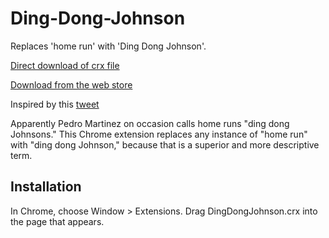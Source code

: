 Ding-Dong-Johnson
=============
Replaces 'home run' with 'Ding Dong Johnson'.

[Direct download of crx file](https://github.com/cwshevlin/Ding-Dong-Johnson/blob/master/DingDongJohnson.crx?raw=true)

[Download from the web store](https://chrome.google.com/webstore/detail/ding-dong-johnson/bgeoilalcobkgmcanpbdgfckhkflblcm)

Inspired by this [tweet](https://twitter.com/mcculloughtimes/status/385189088694771712)

Apparently Pedro Martinez on occasion calls home runs "ding dong Johnsons." This Chrome extension replaces any instance of "home run" with "ding dong Johnson," because that is a superior and more descriptive term. 

Installation
------------

In Chrome, choose Window > Extensions.  Drag DingDongJohnson.crx into the page that appears.
